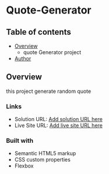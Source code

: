 # Quote-Generator

## Table of contents

- [Overview](#overview)
  - quote Generator project
- [Author](#author)

## Overview

this project generate random quote

### Links

- Solution URL: [Add solution URL here](https://github.com/ronalking182/Quote-Generator/commit/861b9463ce4a65fe1ad564f12d71f821d61694c9)
- Live Site URL: [Add live site URL here](https://ronalking182.github.io/Quote-Generator/)

### Built with

- Semantic HTML5 markup
- CSS custom properties
- Flexbox
